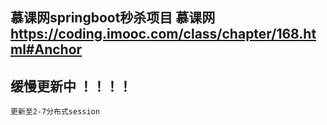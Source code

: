 ## 慕课网springboot秒杀项目 慕课网 https://coding.imooc.com/class/chapter/168.html#Anchor ##
## 缓慢更新中 ！！！！ ##
` 更新至2-7分布式session `
